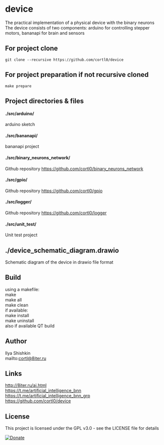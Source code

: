 # device
The practical implementation of a physical device with the binary neurons  
The device consists of two components:
arduino for controlling stepper motors,
bananapi for brain and sensors

## For project clone
```
git clone --recursive https://github.com/cortl0/device
```

## For project preparation if not recursive cloned
```
make prepare
```

## Project directories & files

#### ./src/arduino/
arduino sketch

#### ./src/bananapi/
bananapi project

#### ./src/binary_neurons_network/
Github repository
https://github.com/cortl0/binary_neurons_network

#### ./src/gpio/
Github repository
https://github.com/cortl0/gpio

#### ./src/logger/
Github repository
https://github.com/cortl0/logger

#### ./src/unit_test/
Unit test project

## ./device_schematic_diagram.drawio
Schematic diagram of the device in drawio file format

## Build
using a makefile:  
make  
make all  
make clean  
if available:  
make install  
make uninstall  
also if available QT build

## Author
Ilya Shishkin  
mailto:cortl@8iter.ru

## Links
http://8iter.ru/ai.html  
https://t.me/artificial_intelligence_bnn  
https://t.me/artificial_intelligence_bnn_grp  
https://github.com/cortl0/device

## License
This project is licensed under the GPL v3.0 - see the LICENSE file for details

[![Donate](https://img.shields.io/badge/Donate-PayPal-green.svg)](https://www.paypal.com/cgi-bin/webscr?cmd=_s-xclick&hosted_button_id=DPXPWAL9BQD8Q)
